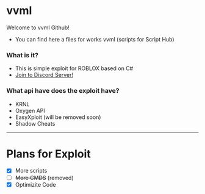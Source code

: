# vvml
Welcome to vvml Github!
- You can find here a files for works vvml (scripts for Script Hub)
### What is it?
- This is simple exploit for ROBLOX based on C#
- [Join to Discord Server!](https://discord.gg/CgJvt4k)
### What api have does the exploit have?
- KRNL
- Oxygen API
- EasyXploit (will be removed soon)
- Shadow Cheats
____
# Plans for Exploit
- [X] More scripts
- [ ] ~~More CMDS~~ (removed)
- [X] Optimizite Code 
